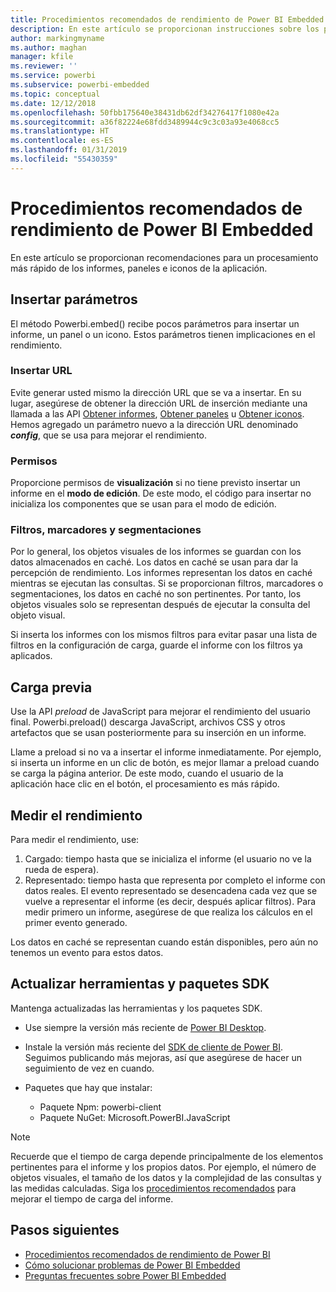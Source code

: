 ```yaml
---
title: Procedimientos recomendados de rendimiento de Power BI Embedded
description: En este artículo se proporcionan instrucciones sobre los procedimientos recomendados de análisis integrado.
author: markingmyname
ms.author: maghan
manager: kfile
ms.reviewer: ''
ms.service: powerbi
ms.subservice: powerbi-embedded
ms.topic: conceptual
ms.date: 12/12/2018
ms.openlocfilehash: 50fbb175640e38431db62df34276417f1080e42a
ms.sourcegitcommit: a36f82224e68fdd3489944c9c3c03a93e4068cc5
ms.translationtype: HT
ms.contentlocale: es-ES
ms.lasthandoff: 01/31/2019
ms.locfileid: "55430359"
---
```

# <a name="power-bi-embedded-performance-best-practices"></a>Procedimientos recomendados de rendimiento de Power BI Embedded

En este artículo se proporcionan recomendaciones para un procesamiento más rápido de los informes, paneles e iconos de la aplicación.

## <a name="embed-parameters"></a>Insertar parámetros

El método Powerbi.embed() recibe pocos parámetros para insertar un informe, un panel o un icono. Estos parámetros tienen implicaciones en el rendimiento.

### <a name="embed-url"></a>Insertar URL

Evite generar usted mismo la dirección URL que se va a insertar. En su lugar, asegúrese de obtener la dirección URL de inserción mediante una llamada a las API [Obtener informes](/rest/api/power-bi/reports/getreportsingroup), [Obtener paneles](/rest/api/power-bi/dashboards/getdashboardsingroup) u [Obtener iconos](/rest/api/power-bi/dashboards/gettilesingroup). Hemos agregado un parámetro nuevo a la dirección URL denominado  **_config_**, que se usa para mejorar el rendimiento.

### <a name="permissions"></a>Permisos

Proporcione permisos de **visualización** si no tiene previsto insertar un informe en el **modo de edición**. De este modo, el código para insertar no inicializa los componentes que se usan para el modo de edición.

### <a name="filters-bookmarks-and-slicers"></a>Filtros, marcadores y segmentaciones

Por lo general, los objetos visuales de los informes se guardan con los datos almacenados en caché. Los datos en caché se usan para dar la percepción de rendimiento. Los informes representan los datos en caché mientras se ejecutan las consultas. Si se proporcionan filtros, marcadores o segmentaciones, los datos en caché no son pertinentes. Por tanto, los objetos visuales solo se representan después de ejecutar la consulta del objeto visual.

Si inserta los informes con los mismos filtros para evitar pasar una lista de filtros en la configuración de carga, guarde el informe con los filtros ya aplicados.

## <a name="preload"></a>Carga previa

Use la API *preload* de JavaScript para mejorar el rendimiento del usuario final.
Powerbi.preload() descarga JavaScript, archivos CSS y otros artefactos que se usan posteriormente para su inserción en un informe.

Llame a preload si no va a insertar el informe inmediatamente. Por ejemplo, si inserta un informe en un clic de botón, es mejor llamar a preload cuando se carga la página anterior. De este modo, cuando el usuario de la aplicación hace clic en el botón, el procesamiento es más rápido.

## <a name="measure-performance"></a>Medir el rendimiento

Para medir el rendimiento, use:

1. Cargado: tiempo hasta que se inicializa el informe (el usuario no ve la rueda de espera).
2. Representado: tiempo hasta que representa por completo el informe con datos reales. El evento representado se desencadena cada vez que se vuelve a representar el informe (es decir, después aplicar filtros). Para medir primero un informe, asegúrese de que realiza los cálculos en el primer evento generado.

Los datos en caché se representan cuando están disponibles, pero aún no tenemos un evento para estos datos.

## <a name="update-tools-and-sdk-packages"></a>Actualizar herramientas y paquetes SDK

Mantenga actualizadas las herramientas y los paquetes SDK.

* Use siempre la versión más reciente de [Power BI Desktop](https://powerbi.microsoft.com/desktop/).

* Instale la versión más reciente del [SDK de cliente de Power BI](https://github.com/Microsoft/PowerBI-JavaScript). Seguimos publicando más mejoras, así que asegúrese de hacer un seguimiento de vez en cuando.

* Paquetes que hay que instalar:
    * Paquete Npm: powerbi-client
    * Paquete NuGet: Microsoft.PowerBI.JavaScript

> [!Note]
> Recuerde que el tiempo de carga depende principalmente de los elementos pertinentes para el informe y los propios datos. Por ejemplo, el número de objetos visuales, el tamaño de los datos y la complejidad de las consultas y las medidas calculadas. Siga los [procedimientos recomendados](../power-bi-reports-performance.md) para mejorar el tiempo de carga del informe.

## <a name="next-steps"></a>Pasos siguientes

* [Procedimientos recomendados de rendimiento de Power BI](../power-bi-reports-performance.md)
* [Cómo solucionar problemas de Power BI Embedded](embedded-troubleshoot.md)
* [Preguntas frecuentes sobre Power BI Embedded](embedded-faq.md)

